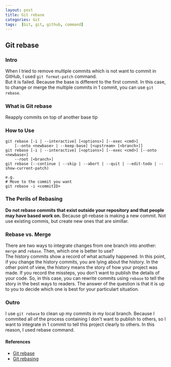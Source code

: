 ```yaml
---
layout: post
title: Git rebase
categories: Git
tags:  [Git, git, github, command]
---
```


## Git rebase

### Intro
When I tried to remove multiple commits which is not want to commit in GitHub, I used `git format-patch` command.  
But it is failed. Because the base is different to the first commit.
In this case, to change or merge the multiple commits in 1 commit, you can use `git rebase`.

### What is Git rebase
Reapply commits on top of another base tip

### How to Use
```
git rebase [-i | --interactive] [<options>] [--exec <cmd>]
	[--onto <newbase> | --keep-base] [<upstream> [<branch>]]
git rebase [-i | --interactive] [<options>] [--exec <cmd>] [--onto <newbase>]
	--root [<branch>]
git rebase (--continue | --skip | --abort | --quit | --edit-todo | --show-current-patch)
```

```
e.g.
# Move to the commit you want
git rebase -i <commitID>
```

### The Perils of Rebasing
**Do not rebase commits that exist outside your repository and that people may have based work on.**
Because git-rebase is making a new commit. Not use existing commis, but create new ones that are simillar.

### Rebase vs. Merge
There are two ways to integrate changes from one branch into another: `merge` and `rebase`.
Then, which one is better to use?  
The history commits show a record of what actually happened. In this point, if you change the history commits, you are lying about the history. In the other point of view, the history means the story of how your project was made. If you record the missteps, you don't want to publish the details of your code. So, in this case, you can rewrite commits using `rebase` to tell the story in the best ways to readers.
The answer of the question is that it is up to you to decide which one is best for your particulart situation.

### Outro
I use `git rebase` to clean up my commits in my local branch. Because I commited all of the process containing I don't want to publish to others, so I want to integrate in 1 commit to tell this project clearly to others. In this reason, I used rebase command.

#### References
- [Git rebase](https://git-scm.com/docs/git-rebasei)
- [Git rebasing](https://git-scm.com/book/en/v2/Git-Branching-Rebasing)

